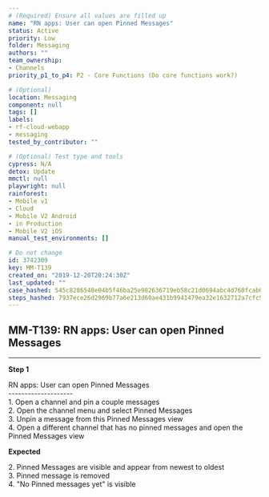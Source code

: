 ```yaml
---
# (Required) Ensure all values are filled up
name: "RN apps: User can open Pinned Messages"
status: Active
priority: Low
folder: Messaging
authors: ""
team_ownership:
- Channels
priority_p1_to_p4: P2 - Core Functions (Do core functions work?)

# (Optional)
location: Messaging
component: null
tags: []
labels:
- rf-cloud-webapp
- messaging
tested_by_contributor: ""

# (Optional) Test type and tools
cypress: N/A
detox: Update
mmctl: null
playwright: null
rainforest:
- Mobile v1
- Cloud
- Mobile V2 Android
- in Production
- Mobile V2 iOS
manual_test_environments: []

# Do not change
id: 3742309
key: MM-T139
created_on: "2019-12-20T20:24:30Z"
last_updated: ""
case_hashed: 545c8286548e04b5f46ba25e982636719eb58c21d0694abc4d760fcab023191650c9201795ca2aac677ffb67e2b24469
steps_hashed: 7937ece26d2969b77a6e213d60ae431b9941479ea32e1632712a7cfc9a3e599774d6dff40ce4cda5dcad4ec87af14a0f
---
```


<!-- (Auto-generated) Based on frontmatter's "key" and "name" -->

## MM-T139: RN apps: User can open Pinned Messages

---

**Step 1**

RN apps: User can open Pinned Messages\
\--------------------\
1\. Open a channel and pin a couple messages\
2\. Open the channel menu and select Pinned Messages\
3\. Unpin a message from this Pinned Messages view\
4\. Open a different channel that has no pinned messages and open the Pinned Messages view

**Expected**

2\. Pinned Messages are visible and appear from newest to oldest\
3\. Pinned message is removed\
4\. "No Pinned messages yet" is visible
